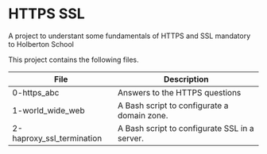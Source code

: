 # HTTPS SSL

A project to understant some fundamentals of HTTPS and SSL
mandatory to Holberton School

This project contains the following files.

| File | Description |
| ---- | ------------|
| 0-https_abc | Answers to the HTTPS questions |
| 1-world_wide_web | A Bash script to configurate a domain zone. |
| 2-haproxy_ssl_termination | A Bash script to configurate SSL in a server. |
